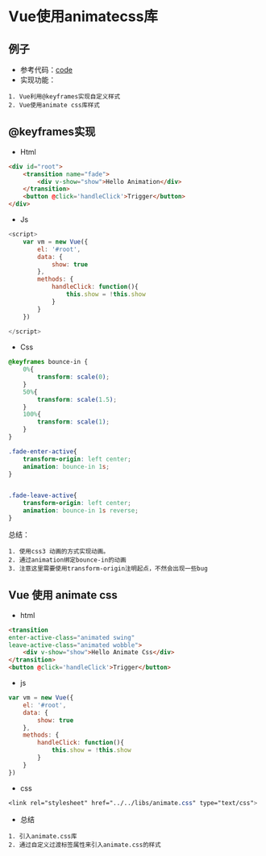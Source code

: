 # Vue使用animatecss库

## 例子
- 参考代码：[code](https://github.com/BnuzLeo/vue-start/blob/master/animation/basic/animatecss.html)
- 实现功能：
```text
1. Vue利用@keyframes实现自定义样式
2. Vue使用animate css库样式
```

## @keyframes实现
- Html
```html
<div id="root">
	<transition name="fade">
		<div v-show="show">Hello Animation</div>
	</transition>
	<button @click='handleClick'>Trigger</button>
</div>
```
- Js
```js
<script>
	var vm = new Vue({
		el: '#root',
		data: {
			show: true
		},
		methods: {
			handleClick: function(){
				this.show = !this.show
			}
		}
	})
	
</script>
```
- Css
```css
@keyframes bounce-in {
	0%{
		transform: scale(0);
	}
	50%{
		transform: scale(1.5);
	}
	100%{
		transform: scale(1);
	}
}

.fade-enter-active{
	transform-origin: left center;
	animation: bounce-in 1s;
}


.fade-leave-active{
	transform-origin: left center;
	animation: bounce-in 1s reverse;	
}
```
总结：
```
1. 使用css3 动画的方式实现动画。
2. 通过animation绑定bounce-in的动画
3. 注意这里需要使用transform-origin注明起点，不然会出现一些bug
```

## Vue 使用 animate css
- html
```html
<transition 
enter-active-class="animated swing"
leave-active-class="animated wobble">
	<div v-show="show">Hello Animate Css</div>
</transition>
<button @click='handleClick'>Trigger</button>
```

- js
```js
var vm = new Vue({
	el: '#root',
	data: {
		show: true
	},
	methods: {
		handleClick: function(){
			this.show = !this.show
		}
	}
})
```

- css
```css
<link rel="stylesheet" href="../../libs/animate.css" type="text/css">
```

- 总结
```
1. 引入animate.css库
2. 通过自定义过渡标签属性来引入animate.css的样式
```